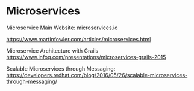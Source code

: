 # Microservices

Microservice Main Website:
microservices.io

https://www.martinfowler.com/articles/microservices.html

Microservice Architecture with Grails
https://www.infoq.com/presentations/microservices-grails-2015

Scalable Microservices through Messaging:
https://developers.redhat.com/blog/2016/05/26/scalable-microservices-through-messaging/

